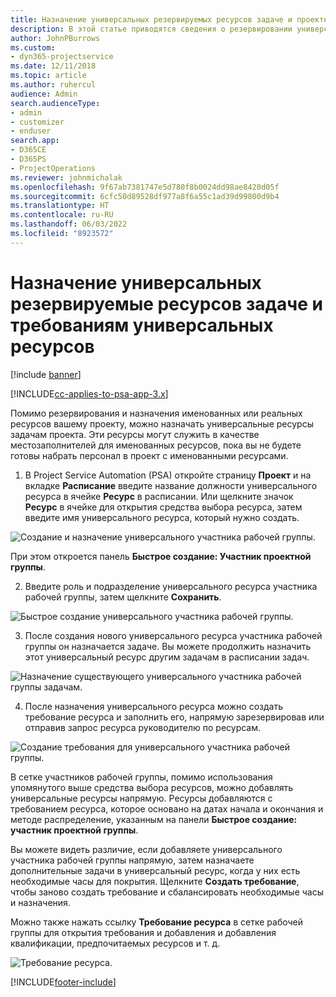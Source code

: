 ```yaml
---
title: Назначение универсальных резервируемых ресурсов задаче и проектной группе
description: В этой статье приводятся сведения о резервировании универсальных ресурсов для задач и проектных групп.
author: JohnPBurrows
ms.custom:
- dyn365-projectservice
ms.date: 12/11/2018
ms.topic: article
ms.author: ruhercul
audience: Admin
search.audienceType:
- admin
- customizer
- enduser
search.app:
- D365CE
- D365PS
- ProjectOperations
ms.reviewer: johnmichalak
ms.openlocfilehash: 9f67ab7381747e5d780f8b0024dd98ae8420d05f
ms.sourcegitcommit: 6cfc50d89528df977a8f6a55c1ad39d99800d9b4
ms.translationtype: HT
ms.contentlocale: ru-RU
ms.lasthandoff: 06/03/2022
ms.locfileid: "8923572"
---
```

# <a name="assign-generic-bookable-resources-to-a-task-and-generate-resource-requirements"></a>Назначение универсальных резервируемые ресурсов задаче и требованиям универсальных ресурсов 

[!include [banner](../includes/psa-now-project-operations.md)]

[!INCLUDE[cc-applies-to-psa-app-3.x](../includes/cc-applies-to-psa-app-3x.md)]

Помимо резервирования и назначения именованных или реальных ресурсов вашему проекту, можно назначать универсальные ресурсы задачам проекта. Эти ресурсы могут служить в качестве местозаполнителей для именованных ресурсов, пока вы не будете готовы набрать персонал в проект с именованными ресурсами. 

1. В Project Service Automation (PSA) откройте страницу **Проект** и на вкладке **Расписание** введите название должности универсального ресурса в ячейке **Ресурс** в расписании. Или щелкните значок **Ресурс** в ячейке для открытия средства выбора ресурса, затем введите имя универсального ресурса, который нужно создать.

![Создание и назначение универсального участника рабочей группы.](media/RM-how-to-9.png)

При этом откроется панель **Быстрое создание: Участник проектной группы**. 

2. Введите роль и подразделение универсального ресурса участника рабочей группы, затем щелкните **Сохранить**.

![Быстрое создание универсального участника рабочей группы.](media/RM-how-to-10.png)

3. После создания нового универсального ресурса участника рабочей группы он назначается задаче. Вы можете продолжить назначить этот универсальный ресурс другим задачам в расписании задач.

![Назначение существующего универсального участника рабочей группы задачам.](media/RM-how-to-11.png)

4. После назначения универсального ресурса можно создать требование ресурса и заполнить его, напрямую зарезервировав или отправив запрос ресурса руководителю по ресурсам.

![Создание требования для универсального участника рабочей группы.](media/RM-how-to-12.png)

В сетке участников рабочей группы, помимо использования упомянутого выше средства выбора ресурсов, можно добавлять универсальные ресурсы напрямую. Ресурсы добавляются с требованием ресурса, которое основано на датах начала и окончания и методе распределение, указанным на панели **Быстрое создание: участник проектной группы**.

Вы можете видеть различие, если добавляете универсального участника рабочей группы напрямую, затем назначаете дополнительные задачи в универсальный ресурс, когда у них есть необходимые часы для покрытия. Щелкните **Создать требование**, чтобы заново создать требование и сбалансировать необходимые часы и назначения.

Можно также нажать ссылку **Требование ресурса** в сетке рабочей группы для открытия требования и добавления и добавления квалификации, предпочитаемых ресурсов и т. д.

![Требование ресурса.](media/RM-how-to-13.png)



[!INCLUDE[footer-include](../includes/footer-banner.md)]
